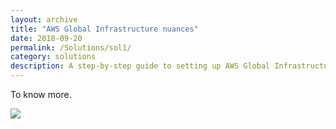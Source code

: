 ```yaml
---
layout: archive
title: "AWS Global Infrastructure nuances"
date: 2018-09-20
permalink: /Solutions/sol1/
category: solutions
description: A step-by-step guide to setting up AWS Global Infrastructure, from account creation to deploying a content management system.
---
```

To know more.

<div class="initial-content">
    <a href="https://www.buymeacoffee.com/aakashsethi"><img src="https://img.buymeacoffee.com/button-api/?text=Support my work&emoji=☕&slug=aakashsethi&button_colour=FFDD00&font_colour=000000&font_family=Poppins&outline_colour=000000&coffee_colour=ffffff" /></a>
</div>
